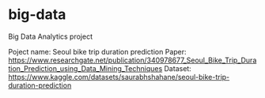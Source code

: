 # big-data
Big Data Analytics project

Poject name: Seoul bike trip duration prediction
Paper: https://www.researchgate.net/publication/340978677_Seoul_Bike_Trip_Duration_Prediction_using_Data_Mining_Techniques
Dataset: https://www.kaggle.com/datasets/saurabhshahane/seoul-bike-trip-duration-prediction
